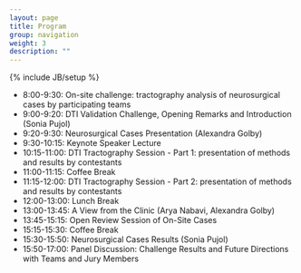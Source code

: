 ```yaml
---
layout: page
title: Program
group: navigation
weight: 3
description: ""
---
```

{% include JB/setup %}
*  8:00-9:30: On-site challenge: tractography analysis of neurosurgical cases by participating teams
*  9:00-9:20: DTI Validation Challenge, Opening Remarks and Introduction (Sonia Pujol)
*  9:20-9:30: Neurosurgical Cases Presentation (Alexandra Golby)
*  9:30-10:15: Keynote Speaker Lecture 
*  10:15-11:00: DTI Tractography Session  - Part 1: presentation of methods and results by contestants
*  11:00-11:15: Coffee Break
*  11:15-12:00: DTI Tractography Session  - Part 2: presentation of methods and results by contestants
*  12:00-13:00: Lunch Break 
*  13:00-13:45: A View from the Clinic (Arya Nabavi, Alexandra Golby)
*  13:45-15:15: Open Review Session of On-Site Cases 
*  15:15-15:30: Coffee Break 
*  15:30-15:50: Neurosurgical Cases Results (Sonia Pujol)
*  15:50-17:00: Panel Discussion: Challenge Results and Future Directions with Teams and Jury Members 


